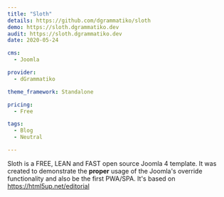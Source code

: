 ```yaml
---
title: "Sloth"
details: https://github.com/dgrammatiko/sloth
demo: https://sloth.dgrammatiko.dev
audit: https://sloth.dgrammatiko.dev
date: 2020-05-24

cms: 
  - Joomla

provider:
  - dGrammatiko

theme_framework: Standalone

pricing:
  - Free

tags:
  - Blog
  - Neutral

---
```


Sloth is a FREE, LEAN and FAST open source Joomla 4 template. It was created to demonstrate the **proper** usage of the Joomla's override functionality and also be the first PWA/SPA. It's based on https://html5up.net/editorial

